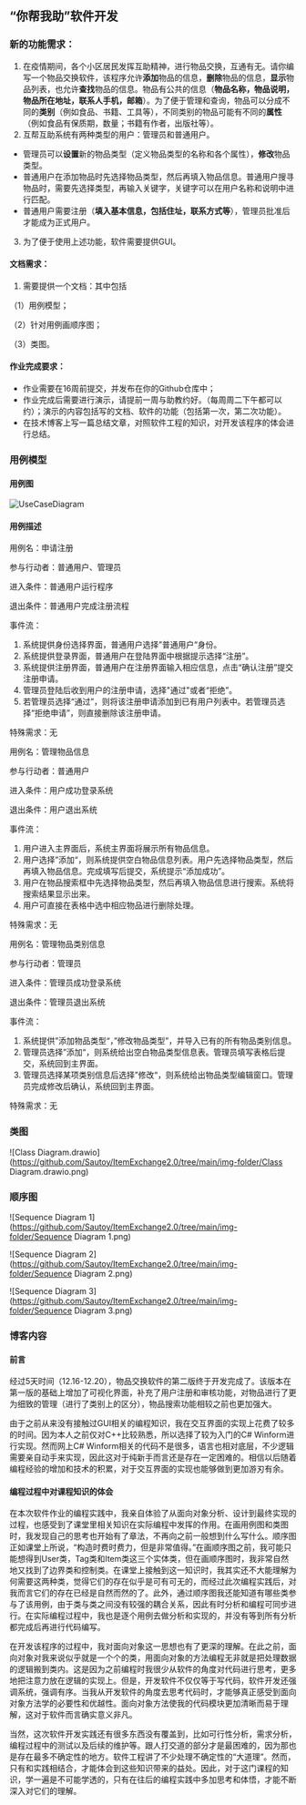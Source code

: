 ## “你帮我助”软件开发

### **新的功能需求：**

1. 在疫情期间，各个小区居民发挥互助精神，进行物品交换，互通有无。请你编写一个物品交换软件，该程序允许**添加**物品的信息，**删除**物品的信息，**显示**物品列表，也允许**查找**物品的信息。物品有公共的信息（**物品名称，物品说明，物品所在地址，联系人手机，邮箱**）。为了便于管理和查询，物品可以分成不同的**类别**（例如食品、书籍、工具等），不同类别的物品可能有不同的**属性**（例如食品有保质期，数量；书籍有作者，出版社等）。
2. 互帮互助系统有两种类型的用户：管理员和普通用户。

- 管理员可以**设置**新的物品类型（定义物品类型的名称和各个属性），**修改**物品类型。
- 普通用户在添加物品时先选择物品类型，然后再填入物品信息。普通用户搜寻物品时，需要先选择类型，再输入关键字，关键字可以在用户名称和说明中进行匹配。
- 普通用户需要注册（**填入基本信息，包括住址，联系方式等**），管理员批准后才能成为正式用户。

3. 为了便于使用上述功能，软件需要提供GUI。

#### **文档需求：**

1. 需要提供一个文档：其中包括

（1）用例模型；

（2）针对用例画顺序图；

（3）类图。

#### **作业完成要求：**

- 作业需要在16周前提交，并发布在你的Github仓库中；
- 作业完成后需要进行演示，请提前一周与助教约好。（每周周二下午都可以约）；演示的内容包括写的文档、软件的功能（包括第一次，第二次功能）。
- 在技术博客上写一篇总结文章，对照软件工程的知识，对开发该程序的体会进行总结。



### 用例模型

#### 用例图

![UseCaseDiagram](https://github.com/Sautoy/ItemExchange2.0/tree/main/img-folder/UseCaseDiagram.png)

#### 用例描述

用例名：申请注册

参与行动者：普通用户、管理员

进入条件：普通用户运行程序

退出条件：普通用户完成注册流程

事件流：

1. 系统提供身份选择界面，普通用户选择”普通用户“身份。
2. 系统提供登录界面，普通用户在登陆界面中根据提示选择“注册”。
3. 系统提供注册界面，普通用户在注册界面输入相应信息，点击“确认注册”提交注册申请。
4. 管理员登陆后收到用户的注册申请，选择"通过"或者“拒绝”。
5. 若管理员选择“通过”，则将该注册申请添加到已有用户列表中。若管理员选择“拒绝申请”，则直接删除该注册申请。

特殊需求：无



用例名：管理物品信息

参与行动者：普通用户

进入条件：用户成功登录系统

退出条件：用户退出系统

事件流：

1. 用户进入主界面后，系统主界面将展示所有物品信息。
2. 用户选择”添加“，则系统提供空白物品信息列表。用户先选择物品类型，然后再填入物品信息。完成填写后提交，系统提示“添加成功”。
3. 用户在物品搜索框中先选择物品类型，然后再填入物品信息进行搜索。系统将搜索结果显示出来。
4. 用户可直接在表格中选中相应物品进行删除处理。

特殊需求：无



用例名：管理物品类别信息

参与行动者：管理员

进入条件：管理员成功登录系统

退出条件：管理员退出系统

事件流：

1. 系统提供”添加物品类型“，”修改物品类型”，并导入已有的所有物品类别信息。
2. 管理员选择”添加“，则系统给出空白物品类型信息表。管理员填写表格后提交，系统回到主界面。
3. 管理员选择某项类别信息后选择”修改“，则系统给出物品类型编辑窗口。管理员完成修改后确认，系统回到主界面。

特殊需求：无

### 类图

![Class Diagram.drawio](https://github.com/Sautoy/ItemExchange2.0/tree/main/img-folder/Class Diagram.drawio.png)



### 顺序图

![Sequence Diagram 1](https://github.com/Sautoy/ItemExchange2.0/tree/main/img-folder/Sequence Diagram 1.png)

![Sequence Diagram 2](https://github.com/Sautoy/ItemExchange2.0/tree/main/img-folder/Sequence Diagram 2.png)

![Sequence Diagram 3](https://github.com/Sautoy/ItemExchange2.0/tree/main/img-folder/Sequence Diagram 3.png)



### 博客内容

#### 前言		

经过5天时间（12.16-12.20），物品交换软件的第二版终于开发完成了。该版本在第一版的基础上增加了可视化界面，补充了用户注册和审核功能，对物品进行了更为细致的管理（进行了类别上的区分），物品搜索功能相较之前也更加强大。

由于之前从来没有接触过GUI相关的编程知识，我在交互界面的实现上花费了较多的时间。因为本人之前仅对C++比较熟悉，所以选择了较为入门的C# Winform进行实现。然而网上C# Winform相关的代码不是很多，语言也相对底层，不少逻辑需要亲自动手来实现，因此这对于纯新手而言还是存在一定困难的。相信以后随着编程经验的增加和技术的积累，对于交互界面的实现也能够做到更加游刃有余。

#### 编程过程中对课程知识的体会

在本次软件作业的编程实践中，我亲自体验了从面向对象分析、设计到最终实现的过程，也感受到了课堂里相关知识在实际编程中发挥的作用。在画用例图和类图时，我发现自己的思考也开始有了章法，不再向之前一般想到什么写什么。顺序图正如课堂上所说，“构造时费时费力，但是非常值得。”在画顺序图之前，我可能只能想得到User类，Tag类和Item类这三个实体类，但在画顺序图时，我非常自然地又找到了边界类和控制类。在课堂上接触到这一知识时，我其实还不大能理解为何需要这两种类，觉得它们的存在似乎是可有可无的，而经过此次编程实践后，对我而言它们的存在已经是自然而然的了。此外，通过顺序图我还能知道有哪些类参与了该用例，由于类与类之间没有较强的耦合关系，因此有时分析和编程可同步进行。在实际编程过程中，我也是逐个用例去做分析和实现的，并没有等到所有分析都完成后再进行代码编写。

在开发该程序的过程中，我对面向对象这一思想也有了更深的理解。在此之前，面向对象对我来说似乎就是一个个的类，用面向对象的方法编程无非就是把处理数据的逻辑搬到类内。这是因为之前编程时我很少从软件的角度对代码进行思考，更多地把注意力放在逻辑的实现上。但是，开发软件不仅仅等于写代码，软件开发还强调系统，强调有序。当我从开发软件的角度去思考代码时，才能够真正感受到面向对象方法学的必要性和优越性。面向对象方法使我的代码模块更加清晰而易于理解，这对于软件而言确实意义非凡。

当然，这次软件开发实践还有很多东西没有覆盖到，比如可行性分析，需求分析，编程过程中的测试以及后续的维护等。跟人打交道的部分才是最困难的，因为那也是存在最多不确定性的地方。软件工程讲了不少处理不确定性的“大道理”。然而，只有和实践相结合，才能体会到这些知识带来的益处。因此，对于这门课程的知识，学一遍是不可能学透的，只有在往后的编程实践中多加思考和体悟，才能不断深入对它们的理解。
